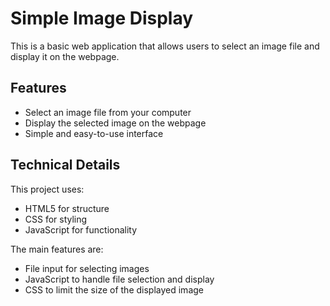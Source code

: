 # Simple Image Display

This is a basic web application that allows users to select an image file and display it on the webpage.

## Features

- Select an image file from your computer
- Display the selected image on the webpage
- Simple and easy-to-use interface

## Technical Details

This project uses:
- HTML5 for structure
- CSS for styling
- JavaScript for functionality

The main features are:
- File input for selecting images
- JavaScript to handle file selection and display
- CSS to limit the size of the displayed image
